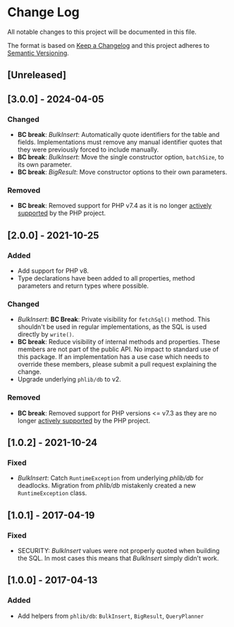 # Change Log
All notable changes to this project will be documented in this file.

The format is based on [Keep a Changelog](http://keepachangelog.com/) 
and this project adheres to [Semantic Versioning](http://semver.org/).

## [Unreleased]

## [3.0.0] - 2024-04-05
### Changed
- **BC break**: *BulkInsert*: Automatically quote identifiers for the table and fields.
  Implementations must remove any manual identifier quotes that they were
  previously forced to include manually.
- **BC break**: *BulkInsert*: Move the single constructor option, `batchSize`,
  to its own parameter.
- **BC break**: *BigResult*: Move constructor options to their own parameters.
### Removed
- **BC break**: Removed support for PHP v7.4 as it is no longer
  [actively supported](https://php.net/supported-versions.php) by the PHP project.

## [2.0.0] - 2021-10-25
### Added
- Add support for PHP v8.
- Type declarations have been added to all properties, method parameters and
  return types where possible.
### Changed
- *BulkInsert*: **BC Break**: Private visibility for `fetchSql()` method. This
  shouldn't be used in regular implementations, as the SQL is used directly by
  `write()`.
- **BC break**: Reduce visibility of internal methods and properties. These
  members are not part of the public API. No impact to standard use of this
  package. If an implementation has a use case which needs to override these
  members, please submit a pull request explaining the change.
- Upgrade underlying `phlib/db` to v2.
### Removed
- **BC break**: Removed support for PHP versions <= v7.3 as they are no longer
  [actively supported](https://php.net/supported-versions.php) by the PHP project.

## [1.0.2] - 2021-10-24
### Fixed
- *BulkInsert*: Catch `RuntimeException` from underlying *phlib/db* for deadlocks.
  Migration from *phlib/db* mistakenly created a new `RuntimeException` class.

## [1.0.1] - 2017-04-19
### Fixed
- SECURITY: *BulkInsert* values were not properly quoted when building the SQL.
  In most cases this means that *BulkInsert* simply didn't work.
 
## [1.0.0] - 2017-04-13
### Added
- Add helpers from `phlib/db`: `BulkInsert`, `BigResult`, `QueryPlanner` 

